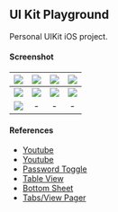## UI Kit Playground ##

Personal UIKit iOS project.

#### Screenshot ####
| ![](https://i.imgur.com/mJVctkz.png) | ![](https://i.imgur.com/5IZDBP0.png) | ![](https://i.imgur.com/ccx2iSI.png) | ![](https://i.imgur.com/6KbhQz6.png) |
| :---: | :---: | :---: | :---: |
| ![](https://i.imgur.com/01DXDkO.png) | ![](https://i.imgur.com/JZvUMC7.png) | ![](https://i.imgur.com/4v0kLYX.png) | ![](https://i.imgur.com/MHD5eWw.png) |
| ![](https://i.imgur.com/6njhtmM.png) | - | - | - |

#### References ####
- [Youtube](https://youtu.be/cErQiJhLBOY)
- [Youtube](https://youtu.be/32rp1mtCg-Q)
- [Password Toggle](https://levelup.gitconnected.com/beginner-ios-dev-embed-a-secure-text-entry-toggle-button-into-a-uitextfield-17bacfc87608)
- [Table View](https://youtu.be/R2Ng8Vj2yhY)
- [Bottom Sheet](https://sarunw.com/posts/bottom-sheet-in-ios-15-with-uisheetpresentationcontroller/)
- [Tabs/View Pager](https://johncodeos.com/how-to-create-tabs-in-ios-using-swift/)